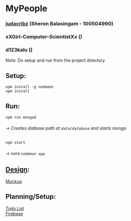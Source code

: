 # MyPeople
### [judacribz](https://github.com/judacribz) (Sheron Balasingam - 100504990)
### xXGirl-Computer-ScientistXx ()
### d123kalu ()

Note: Do setup and run from the project directory  

## Setup:
`npm install -g nodemon`  
`npm install`  

## Run:
`npm run mongod`  
###### -> Creates datbase path at `data/database` and starts mongo  
`npm start`  
###### -> runs `nodemon app`  

## [Design](design/):
[Mockup](design/webProj.pdf)  

## Planning/Setup:
[Todo List](https://docs.google.com/document/d/1hBUobtvOneY0wuV1elGh9nda8DQKe0PNZw3iTpGccCc/edit)  
[Firebase](https://console.firebase.google.com/u/0/project/mypeople-5d5e0/overview)  
